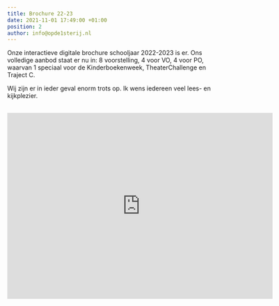 ```yaml
---
title: Brochure 22-23
date: 2021-11-01 17:49:00 +01:00
position: 2
author: info@opde1sterij.nl
---
```


Onze interactieve digitale brochure schooljaar 2022-2023 is er. Ons volledige aanbod staat er nu in: 8 voorstelling, 4 voor VO, 4 voor PO, waarvan 1 speciaal voor de Kinderboekenweek, TheaterChallenge en Traject C.

Wij zijn er in ieder geval enorm trots op. Ik wens iedereen veel lees- en kijkplezier. 
<br><br>
<iframe src="https://indd.adobe.com/embed/7f57be93-7ff3-4708-a07d-05f0129dbab7?startpage=1&allowFullscreen=true" width="610" height="428" frameborder="0" allowfullscreen=""></iframe>